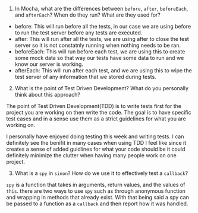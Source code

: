 <!-- Answers to the Short Answer Essay Questions go here -->

1. In Mocha, what are the differences between `before`, `after`, `beforeEach`, and `afterEach`? When do they run? What are they used for?

- before: This will run before all the tests, in our case we are using before to run the test server before any tests are executed.
- after: This  will run after all  the tests, we are using after to close the test server so it is not constatnly running when nothing needs to be ran.
- beforeEach: This will run before each test, we are using this to create some mock data so that way our tests have some data to run and we know our server is working.
- afterEach: This will run after each test, and we are using this to wipe the test server of any information that we stored during tests.


2. What is the point of Test Driven Development? What do you personally think about this approach?

The point of Test Driven Development(TDD) is to write tests first for the project you are working on then write the code.
The goal is to have specific test cases and in a sense use them as a strict guidelines for what you are working on.

I personally have enjoyed doing testing this week and writing tests. I can definitely see the benifit in many cases when
using TDD I feel like since it creates a sense of added guidlines for what your code should be it could definitely
minimize the clutter when having many people work on one project. 

3. What is a `spy` in `sinon`? How do we use it to effectively test a `callback`?

`spy` is a function that takes in arguments, return values, and the values of `this`.
there are two ways to use `spy` such as through anonymous function and wrapping in methods that already exist.
With that being said  a spy can be passed to a  function as  a `callback` and then report how  it was handled.